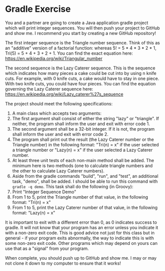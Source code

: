 # Gradle Exercise

You and a partner are going to create a Java application gradle project which will print integer sequences.  You will then push your project to GitHub and show me.  I recommend you start by creating a new GitHub repository!

The first integer sequence is the Triangle number sequence.  Think of this as an "additive" version of a factorial function: whereas 5! = 5 * 4 * 3 * 2 * 1, Tri(5) = 5 + 4 + 3 + 2 + 1.  You can find the exact equation here: https://en.wikipedia.org/wiki/Triangular_number

The second sequence is the Lazy Caterer sequence.  This is the sequence which indicates how many pieces a cake could be cut into by using n knife cuts.  For example, with 0 knife cuts, a cake would have to stay in one piece.  With two knife cuts, you could have four pieces.  You can find the equation governing the Lazy Caterer sequence here: https://en.wikipedia.org/wiki/Lazy_caterer%27s_sequence

The project should meet the following specifications:

1. A main class which accepts two arguments:
  1. The first argument shall consist of either the string "lazy" or "triangle".  If neither, the program shall inform the user and exit with error code 1.
  2. The second argument shall be a 32-bit integer.  If it is not, the program shall inform the user and exit with error code 2.
2. The program shall print out the result (the Lazy Caterer number or the Triangle number) in the following format: "Tri(n) = x" if the user selected a triangle number or "Lazy(n) = x" if the user selected a Lazy Caterer number.
3. At least three unit tests of each non-main method shall be added.  The minimum here is two methods (one to calculate triangle numbers and the other to calculate Lazy Caterer numbers).
4. Aside from the gradle commands "build", "run", and "test", an additional task, "demo", shall be added.  I should be able to run this command with `gradle -q demo`.  This task shall do the following (in Groovy):
  1. Print "Integer Sequence Demo"
  2. From 1 to 5, print the Triangle number of that value, in the following format: "Tri(n) = x"
  3. From 1 to 5, print the Lazy Caterer number of that value, in the following format: "Lazy(n) = x"

It is important to exit with a different error than 0, as 0 indicates success to gradle.  It will not know that your program has an error unless you indicate it with a non-zero exit code.  This is good advice not just for this class but in general - if your program exits abnormally, the way to indicate this is with some non-zero exit code.  Other programs which may depend on yours can use that as a "signal" from your program.

When complete, you should push up to GitHub and show me.  I may or may not clone it down to my computer to ensure that it works!